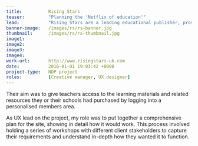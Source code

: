 ```yaml
---
title:  		Rising Stars
teaser:  		"Planning the 'Netflix of education'"
lead:			"Rising Stars are a leading educational publisher, providing a wide range of textbooks and learning materials to schools."
banner-image: 	/images/rs/rs-banner.jpg
thumbnail: 		/images/rs/rs-thumbnail.jpg
image1:       
image2:       
image3:      
image4:    
work-url:		http://www.risingstars-uk.com
date:   		2016-01-01 19:03:42 +0000
project-type: 	NDP project
roles:			[Creative manager, UX designer]
---
```


<p>Their aim was to give teachers access to the learning materials and related resources they or their schools had purchased by logging into a personalised members area.</p>

<p>As UX lead on the project, my role was to put together a comprehensive plan for the site, showing in detail how it would work. This process involved holding a series of workshops with different client stakeholders to capture their requirements and understand in-depth how they wanted it to function. </p>

